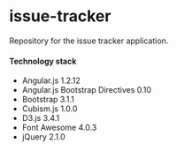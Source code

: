 issue-tracker
=============

Repository for the issue tracker application.

#### Technology stack

* Angular.js 1.2.12
* Angular.js Bootstrap Directives 0.10
* Bootstrap 3.1.1
* Cubism.js 1.0.0
* D3.js 3.4.1
* Font Awesome 4.0.3
* jQuery 2.1.0